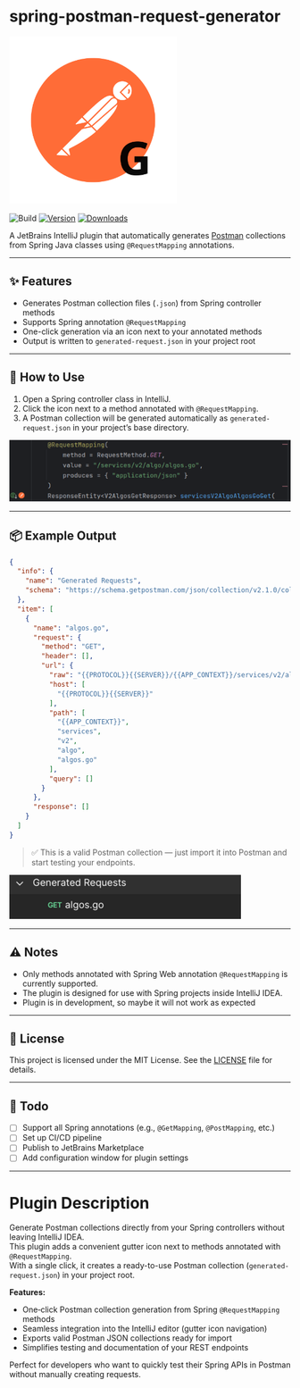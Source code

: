 
# spring-postman-request-generator

<img width="300" src="https://github.com/FerdiStro/spring-postman-request-generator/raw/main/doc/img/icon.svg" alt="ICON">  
<br>

![Build](https://github.com/FerdiStro/spring-postman-request-generator/workflows/Build/badge.svg)
[![Version](https://img.shields.io/jetbrains/plugin/v/MARKETPLACE_ID.svg)](https://plugins.jetbrains.com/plugin/27997-spring-postman-request-generator)
[![Downloads](https://img.shields.io/jetbrains/plugin/d/MARKETPLACE_ID.svg)](https://plugins.jetbrains.com/plugin/27997-spring-postman-request-generator)

A JetBrains IntelliJ plugin that automatically generates [Postman](https://www.postman.com/) collections from Spring
Java classes using `@RequestMapping` annotations.

---

## ✨ Features

* Generates Postman collection files (`.json`) from Spring controller methods
* Supports Spring annotation `@RequestMapping`
* One-click generation via an icon next to your annotated methods
* Output is written to `generated-request.json` in your project root

---

## 🚀 How to Use

1. Open a Spring controller class in IntelliJ.
2. Click the icon next to a method annotated with `@RequestMapping`.
3. A Postman collection will be generated automatically as `generated-request.json` in your project’s base directory.

![RequestMappingInterface.png](https://github.com/FerdiStro/spring-postman-request-generator/raw/main/doc/img/RequestMappingInterface.png)

---

## 📦 Example Output

```json
{
  "info": {
    "name": "Generated Requests",
    "schema": "https://schema.getpostman.com/json/collection/v2.1.0/collection.json"
  },
  "item": [
    {
      "name": "algos.go",
      "request": {
        "method": "GET",
        "header": [],
        "url": {
          "raw": "{{PROTOCOL}}{{SERVER}}/{{APP_CONTEXT}}/services/v2/algo/algos.go",
          "host": [
            "{{PROTOCOL}}{{SERVER}}"
          ],
          "path": [
            "{{APP_CONTEXT}}",
            "services",
            "v2",
            "algo",
            "algos.go"
          ],
          "query": []
        }
      },
      "response": []
    }
  ]
}
```

> ✅ This is a valid Postman collection — just import it into Postman and start testing your endpoints.

![postman collection](https://github.com/FerdiStro/spring-postman-request-generator/raw/main/doc/img/PostmanCollection.png)

---

## ⚠️ Notes

* Only methods annotated with Spring Web annotation  `@RequestMapping` is currently supported.
* The plugin is designed for use with Spring projects inside IntelliJ IDEA.
* Plugin is in development, so maybe it will not work as expected

---

## 📄 License

This project is licensed under the MIT License. See the [LICENSE](LICENSE) file for details.


---

## 📝 Todo

* [ ] Support all Spring annotations (e.g., `@GetMapping`, `@PostMapping`, etc.)
* [ ] Set up CI/CD pipeline
* [ ] Publish to JetBrains Marketplace
* [ ] Add configuration window for plugin settings

---
# Plugin Description
<!-- Plugin description -->
Generate Postman collections directly from your Spring controllers without leaving IntelliJ IDEA.  
This plugin adds a convenient gutter icon next to methods annotated with `@RequestMapping`.  
With a single click, it creates a ready-to-use Postman collection (`generated-request.json`) in your project root.

**Features:**
- One‑click Postman collection generation from Spring `@RequestMapping` methods
- Seamless integration into the IntelliJ editor (gutter icon navigation)
- Exports valid Postman JSON collections ready for import
- Simplifies testing and documentation of your REST endpoints

Perfect for developers who want to quickly test their Spring APIs in Postman without manually creating requests.
<!-- Plugin description end -->
